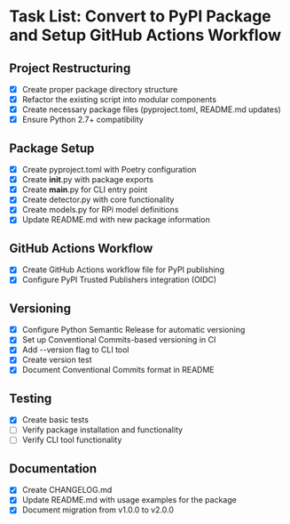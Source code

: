 # Task List: Convert to PyPI Package and Setup GitHub Actions Workflow

## Project Restructuring
- [x] Create proper package directory structure 
- [x] Refactor the existing script into modular components
- [x] Create necessary package files (pyproject.toml, README.md updates)
- [x] Ensure Python 2.7+ compatibility

## Package Setup
- [x] Create pyproject.toml with Poetry configuration
- [x] Create __init__.py with package exports
- [x] Create __main__.py for CLI entry point
- [x] Create detector.py with core functionality
- [x] Create models.py for RPi model definitions
- [x] Update README.md with new package information

## GitHub Actions Workflow
- [x] Create GitHub Actions workflow file for PyPI publishing
- [x] Configure PyPI Trusted Publishers integration (OIDC)

## Versioning
- [x] Configure Python Semantic Release for automatic versioning
- [x] Set up Conventional Commits-based versioning in CI
- [x] Add --version flag to CLI tool
- [x] Create version test
- [x] Document Conventional Commits format in README

## Testing
- [x] Create basic tests
- [ ] Verify package installation and functionality
- [ ] Verify CLI tool functionality

## Documentation
- [x] Create CHANGELOG.md
- [x] Update README.md with usage examples for the package
- [x] Document migration from v1.0.0 to v2.0.0 